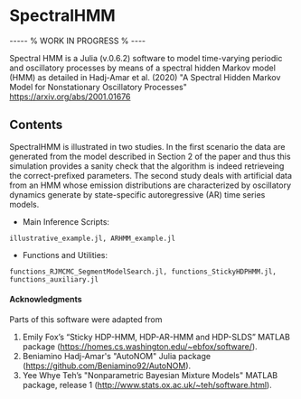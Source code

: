 
# SpectralHMM 




----- % WORK IN PROGRESS % ---- 


Spectral HMM is a Julia (v.0.6.2) software to model time-varying periodic and oscillatory processes by means of a spectral hidden Markov model (HMM) as detailed in Hadj-Amar et al. (2020) "A Spectral Hidden Markov Model for Nonstationary Oscillatory Processes" https://arxiv.org/abs/2001.01676

## Contents

SpectralHMM is illustrated in two studies. In the first scenario the data are generated from the model described in Section 2 of the paper and thus this simulation provides a sanity check that the algorithm is indeed retrieveing the correct-prefixed parameters. The second study deals with artificial data from an HMM whose emission distributions are characterized by oscillatory dynamics generate by state-specific autoregressive (AR) time series models. 




* Main Inference Scripts:
```
illustrative_example.jl, ARHMM_example.jl
```
* Functions and Utilities:
```
functions_RJMCMC_SegmentModelSearch.jl, functions_StickyHDPHMM.jl, functions_auxiliary.jl
```


#### Acknowledgments


Parts of this software were adapted from 

1. Emily Fox’s “Sticky HDP-HMM, HDP-AR-HMM and HDP-SLDS”  MATLAB package (https://homes.cs.washington.edu/~ebfox/software/).
2. Beniamino Hadj-Amar's "AutoNOM" Julia package (https://github.com/Beniamino92/AutoNOM).
3. Yee Whye Teh’s "Nonparametric Bayesian Mixture Models" MATLAB package, release 1 (http://www.stats.ox.ac.uk/~teh/software.html).



